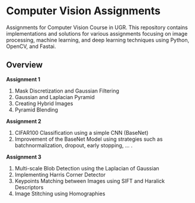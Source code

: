 # Computer Vision Assignments
Assignments for Computer Vision Course in UGR. This repository contains implementations and solutions for various assignments focusing on image processing, machine learning, and deep learning techniques using Python, OpenCV, and Fastai. 

## Overview

**Assignment 1**
1. Mask Discretization and Gaussian Filtering
2. Gaussian and Laplacian Pyramid
3. Creating Hybrid Images
4. Pyramid Blending

**Assignment 2**
1. CIFAR100 Classification using a simple CNN (BaseNet)
2. Improvement of the BaseNet Model using strategies such as batchnormalization, dropout, early stopping, ... . 

**Assignment 3**
1. Multi-scale Blob Detection using the Laplacian of Gaussian
2. Implementing Harris Corner Detector
3. Keypoints Matching between Images using SIFT and Haralick Descriptors
4. Image Stitching using Homographies
